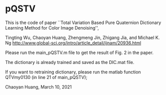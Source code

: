 # pQSTV
This is the code of paper ``Total Variation Based Pure Quaternion Dictionary Learning Method for Color Image Denoising'', 

Tingting Wu, Chaoyan Huang, Zhengmeng Jin, Zhigang Jia, and Michael K. Ng
http://www.global-sci.org/intro/article_detail/ijnam/20936.html

Please run the main_pQSTV.m file to get the result of Fig. 2 in the paper.

The dictionary is already trained and saved as the DIC.mat file.

If you want to retraining dictionary, please run the matlab function QTVmy0130 (in line 21 of main_pQSTV);

Chaoyan Huang, March 10, 2021
